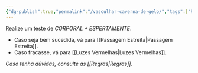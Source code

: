 ```yaml
---
{"dg-publish":true,"permalink":"/vasculhar-caverna-de-gelo/","tags":["RPG/livro-jogo/Aasthar/story-points"],"created":"2024-12-23T15:47:09.180-05:00","updated":"2025-01-08T16:14:25.659-05:00"}
---
```



Realize um teste de *CORPORAL + ESPERTAMENTE*.

- Caso seja bem sucedida, vá para [[Passagem Estreita\|Passagem Estreita]].
- Caso fracasse, vá para [[Luzes Vermelhas\|Luzes Vermelhas]].

*Caso tenha dúvidas, consulte as [[Regras\|Regras]].*
